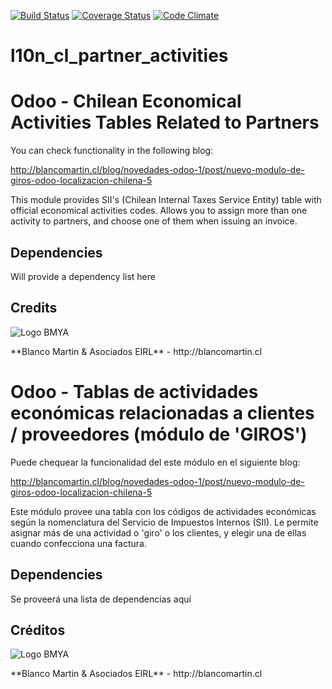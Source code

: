 [![Build Status](https://travis-ci.org/odoo-chile/l10n_cl_partner_activities.svg)](https://travis-ci.org/odoo-chile/l10n_cl_partner_activities)
[![Coverage Status](https://coveralls.io/repos/odoo-chile/l10n_cl_partner_activities/badge.svg?branch=8.0&service=github)](https://coveralls.io/github/odoo-chile/l10n_cl_partner_activities?branch=8.0)
[![Code Climate](https://codeclimate.com/github/odoo-chile/l10n_cl_partner_activities/badges/gpa.svg)](https://codeclimate.com/github/odoo-chile/l10n_cl_partner_activities)

# l10n_cl_partner_activities

Odoo - Chilean Economical Activities Tables Related to Partners
===============================================================

You can check functionality in the following blog:

http://blancomartin.cl/blog/novedades-odoo-1/post/nuevo-modulo-de-giros-odoo-localizacion-chilena-5



This module provides SII's (Chilean Internal Taxes Service Entity) table with official economical activities codes.
Allows you to assign more than one activity to partners, and choose one of them when issuing an invoice.

## Dependencies
Will provide a dependency list here


## Credits
<p>
<img alt="Logo BMYA" src="http://crm.blancomartin.cl/index.php?entryPoint=image&name=c82ab43f-e8dd-b2fa-25ff-56017f69d116" />
</p>
**Blanco Martin & Asociados EIRL** - http://blancomartin.cl

 
Odoo - Tablas de actividades económicas relacionadas a clientes / proveedores (módulo de 'GIROS')
===============================================================================================

Puede chequear la funcionalidad del este módulo en el siguiente blog:

http://blancomartin.cl/blog/novedades-odoo-1/post/nuevo-modulo-de-giros-odoo-localizacion-chilena-5

Este módulo provee una tabla con los códigos de actividades económicas según la nomenclatura del Servicio de Impuestos Internos (SII).
Le permite asignar más de una actividad o 'giro' o los clientes, y elegir una de ellas cuando confecciona una factura.

## Dependencies
Se proveerá una lista de dependencias aquí


## Créditos
<p>
<img alt="Logo BMYA" src="http://crm.blancomartin.cl/index.php?entryPoint=image&name=c82ab43f-e8dd-b2fa-25ff-56017f69d116" />
</p>
**Blanco Martin & Asociados EIRL** - http://blancomartin.cl

